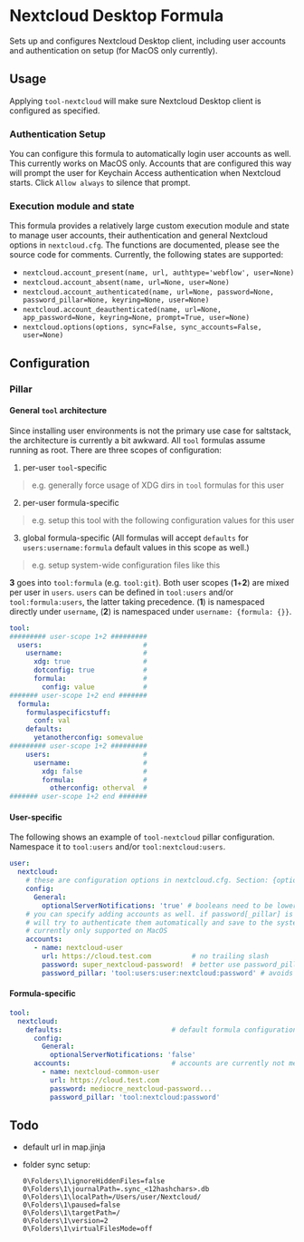 # Nextcloud Desktop Formula
Sets up and configures Nextcloud Desktop client, including user accounts and authentication on setup (for MacOS only currently).

## Usage
Applying `tool-nextcloud` will make sure Nextcloud Desktop client is configured as specified.

### Authentication Setup
You can configure this formula to automatically login user accounts as well. This currently works on MacOS only. Accounts that are configured this way will prompt the user for Keychain Access authentication when Nextcloud starts. Click `Allow always` to silence that prompt.

### Execution module and state
This formula provides a relatively large custom execution module and state to manage user accounts, their authentication and general Nextcloud options in `nextcloud.cfg`. The functions are documented, please see the source code for comments. Currently, the following states are supported:
* `nextcloud.account_present(name, url, authtype='webflow', user=None)`
* `nextcloud.account_absent(name, url=None, user=None)`
* `nextcloud.account_authenticated(name, url=None, password=None, password_pillar=None, keyring=None, user=None)`
* `nextcloud.account_deauthenticated(name, url=None, app_password=None, keyring=None, prompt=True, user=None)`
* `nextcloud.options(options, sync=False, sync_accounts=False, user=None)`

## Configuration
### Pillar
#### General `tool` architecture
Since installing user environments is not the primary use case for saltstack, the architecture is currently a bit awkward. All `tool` formulas assume running as root. There are three scopes of configuration:
1. per-user `tool`-specific
  > e.g. generally force usage of XDG dirs in `tool` formulas for this user
2. per-user formula-specific
  > e.g. setup this tool with the following configuration values for this user
3. global formula-specific (All formulas will accept `defaults` for `users:username:formula` default values in this scope as well.)
  > e.g. setup system-wide configuration files like this

**3** goes into `tool:formula` (e.g. `tool:git`). Both user scopes (**1**+**2**) are mixed per user in `users`. `users` can be defined in `tool:users` and/or `tool:formula:users`, the latter taking precedence. (**1**) is namespaced directly under `username`, (**2**) is namespaced under `username: {formula: {}}`.

```yaml
tool:
######### user-scope 1+2 #########
  users:                         #
    username:                    #
      xdg: true                  #
      dotconfig: true            #
      formula:                   #
        config: value            #
####### user-scope 1+2 end #######
  formula:
    formulaspecificstuff:
      conf: val
    defaults:
      yetanotherconfig: somevalue
######### user-scope 1+2 #########
    users:                       #
      username:                  #
        xdg: false               #
        formula:                 #
          otherconfig: otherval  #
####### user-scope 1+2 end #######
```

#### User-specific
The following shows an example of `tool-nextcloud` pillar configuration. Namespace it to `tool:users` and/or `tool:nextcloud:users`.
```yaml
user:
  nextcloud:
    # these are configuration options in nextcloud.cfg. Section: {option: value}
    config:
      General:
        optionalServerNotifications: 'true' # booleans need to be lowercase strings!
    # you can specify adding accounts as well. if password[_pillar] is set, salt
    # will try to authenticate them automatically and save to the system keyring
    # currently only supported on MacOS
    accounts:
      - name: nextcloud-user
        url: https://cloud.test.com          # no trailing slash
        password: super_nextcloud-password!  # better use password_pillar instead
        password_pillar: 'tool:users:user:nextcloud:password' # avoids disk writes (state cache)
```

#### Formula-specific
```yaml
tool:
  nextcloud:
    defaults:                           # default formula configuration for all users
      config:
        General:
          optionalServerNotifications: 'false'
      accounts:                         # accounts are currently not merged with default ones
        - name: nextcloud-common-user
          url: https://cloud.test.com
          password: mediocre_nextcloud-password...
          password_pillar: 'tool:nextcloud:password'
```

## Todo
- default url in map.jinja
- folder sync setup:

  ```
  0\Folders\1\ignoreHiddenFiles=false
  0\Folders\1\journalPath=.sync_<12hashchars>.db
  0\Folders\1\localPath=/Users/user/Nextcloud/
  0\Folders\1\paused=false
  0\Folders\1\targetPath=/
  0\Folders\1\version=2
  0\Folders\1\virtualFilesMode=off
  ```
